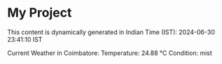 # My Project

This content is dynamically generated in Indian Time (IST): 2024-06-30 23:41:10 IST


Current Weather in Coimbatore:
Temperature: 24.88 °C
Condition: mist
